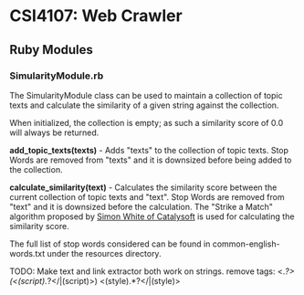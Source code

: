 CSI4107: Web Crawler 
==============================

Ruby Modules
------------

### SimularityModule.rb

The SimularityModule class can be used to maintain a collection of topic texts and calculate the similarity of a given string against the collection. 

When initialized, the collection is empty; as such a similarity score of 0.0 will always be returned. 

**add\_topic\_texts(texts)** - Adds "texts" to the collection of topic texts. Stop Words are removed from "texts" and it is downsized before being added to the collection. 

**calculate\_similarity(text)** - Calculates the similarity score between the current collection of topic texts and "text". Stop Words are removed from "text" and it is downsized before the calculation. The "Strike a Match" algorithm proposed by [Simon White of Catalysoft](http://www.catalysoft.com/articles/StrikeAMatch.html) is used for calculating the similarity score. 

The full list of stop words considered can be found in common-english-words.txt under the resources directory. 

TODO:
Make text and link extractor both work on strings.
remove tags: <.*?>
(<(script).*?<\/|(script)>)
<(style).*?<\/|(style)>